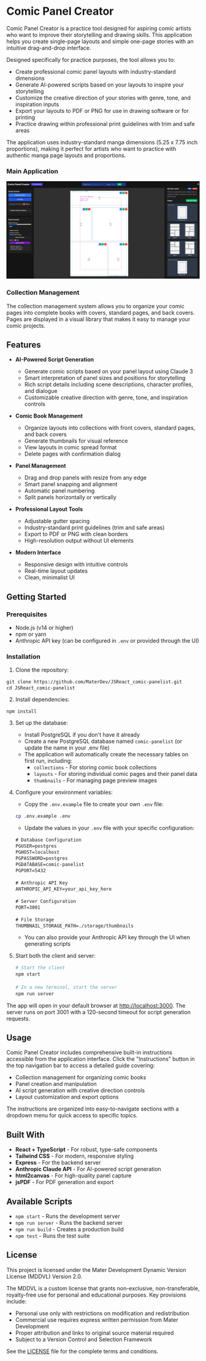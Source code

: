 # Comic Panel Creator

Comic Panel Creator is a practice tool designed for aspiring comic artists who want to improve their storytelling and drawing skills. This application helps you create single-page layouts and simple one-page stories with an intuitive drag-and-drop interface. 

Designed specifically for practice purposes, the tool allows you to:
- Create professional comic panel layouts with industry-standard dimensions
- Generate AI-powered scripts based on your layouts to inspire your storytelling
- Customize the creative direction of your stories with genre, tone, and inspiration inputs
- Export your layouts to PDF or PNG for use in drawing software or for printing
- Practice drawing within professional print guidelines with trim and safe areas

The application uses industry-standard manga dimensions (5.25 x 7.75 inch proportions), making it perfect for artists who want to practice with authentic manga page layouts and proportions.

### Main Application
![Comic Panel Creator Screenshot](/images/full-app-screenshot.png)

### Collection Management
The collection management system allows you to organize your comic pages into complete books with covers, standard pages, and back covers. Pages are displayed in a visual library that makes it easy to manage your comic projects.

## Features

- **AI-Powered Script Generation**
  - Generate comic scripts based on your panel layout using Claude 3
  - Smart interpretation of panel sizes and positions for storytelling
  - Rich script details including scene descriptions, character profiles, and dialogue
  - Customizable creative direction with genre, tone, and inspiration controls

- **Comic Book Management**
  - Organize layouts into collections with front covers, standard pages, and back covers
  - Generate thumbnails for visual reference
  - View layouts in comic spread format
  - Delete pages with confirmation dialog

- **Panel Management**
  - Drag and drop panels with resize from any edge
  - Smart panel snapping and alignment
  - Automatic panel numbering
  - Split panels horizontally or vertically

- **Professional Layout Tools**
  - Adjustable gutter spacing
  - Industry-standard print guidelines (trim and safe areas)
  - Export to PDF or PNG with clean borders
  - High-resolution output without UI elements

- **Modern Interface**
  - Responsive design with intuitive controls
  - Real-time layout updates
  - Clean, minimalist UI

## Getting Started

### Prerequisites

- Node.js (v14 or higher)
- npm or yarn
- Anthropic API key (can be configured in `.env` or provided through the UI)

### Installation

1. Clone the repository:
```
git clone https://github.com/MaterDev/JSReact_comic-panelist.git
cd JSReact_comic-panelist
```

2. Install dependencies:
```
npm install
```

3. Set up the database:
   - Install PostgreSQL if you don't have it already
   - Create a new PostgreSQL database named `comic-panelist` (or update the name in your .env file)
   - The application will automatically create the necessary tables on first run, including:
     - `collections` - For storing comic book collections
     - `layouts` - For storing individual comic pages and their panel data
     - `thumbnails` - For managing page preview images

4. Configure your environment variables:
   - Copy the `.env.example` file to create your own `.env` file:
   ```bash
   cp .env.example .env
   ```
   - Update the values in your `.env` file with your specific configuration:
   ```
   # Database Configuration
   PGUSER=postgres
   PGHOST=localhost
   PGPASSWORD=postgres
   PGDATABASE=comic-panelist
   PGPORT=5432
   
   # Anthropic API Key
   ANTHROPIC_API_KEY=your_api_key_here
   
   # Server Configuration
   PORT=3001
   
   # File Storage
   THUMBNAIL_STORAGE_PATH=./storage/thumbnails
   ```
   - You can also provide your Anthropic API key through the UI when generating scripts

5. Start both the client and server:
   ```bash
   # Start the client
   npm start
   
   # In a new terminal, start the server
   npm run server
   ```

The app will open in your default browser at [http://localhost:3000](http://localhost:3000). The server runs on port 3001 with a 120-second timeout for script generation requests.

## Usage

Comic Panel Creator includes comprehensive built-in instructions accessible from the application interface. Click the "Instructions" button in the top navigation bar to access a detailed guide covering:

- Collection management for organizing comic books
- Panel creation and manipulation
- AI script generation with creative direction controls
- Layout customization and export options

The instructions are organized into easy-to-navigate sections with a dropdown menu for quick access to specific topics.

## Built With

- **React + TypeScript** - For robust, type-safe components
- **Tailwind CSS** - For modern, responsive styling
- **Express** - For the backend server
- **Anthropic Claude API** - For AI-powered script generation
- **html2canvas** - For high-quality panel capture
- **jsPDF** - For PDF generation and export

## Available Scripts

- `npm start` - Runs the development server
- `npm run server` - Runs the backend server
- `npm run build` - Creates a production build
- `npm test` - Runs the test suite

## License

This project is licensed under the Mater Development Dynamic Version License (MDDVL) Version 2.0.

The MDDVL is a custom license that grants non-exclusive, non-transferable, royalty-free use for personal and educational purposes. Key provisions include:

- Personal use only with restrictions on modification and redistribution
- Commercial use requires express written permission from Mater Development
- Proper attribution and links to original source material required
- Subject to a Version Control and Selection Framework

See the [LICENSE](LICENSE) file for the complete terms and conditions.
